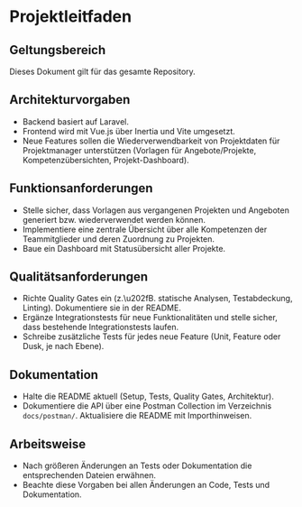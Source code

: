 # Projektleitfaden

## Geltungsbereich
Dieses Dokument gilt für das gesamte Repository.

## Architekturvorgaben
- Backend basiert auf Laravel.
- Frontend wird mit Vue.js über Inertia und Vite umgesetzt.
- Neue Features sollen die Wiederverwendbarkeit von Projektdaten für Projektmanager unterstützen (Vorlagen für Angebote/Projekte, Kompetenzübersichten, Projekt-Dashboard).

## Funktionsanforderungen
- Stelle sicher, dass Vorlagen aus vergangenen Projekten und Angeboten generiert bzw. wiederverwendet werden können.
- Implementiere eine zentrale Übersicht über alle Kompetenzen der Teammitglieder und deren Zuordnung zu Projekten.
- Baue ein Dashboard mit Statusübersicht aller Projekte.

## Qualitätsanforderungen
- Richte Quality Gates ein (z.\u202fB. statische Analysen, Testabdeckung, Linting). Dokumentiere sie in der README.
- Ergänze Integrationstests für neue Funktionalitäten und stelle sicher, dass bestehende Integrationstests laufen.
- Schreibe zusätzliche Tests für jedes neue Feature (Unit, Feature oder Dusk, je nach Ebene).

## Dokumentation
- Halte die README aktuell (Setup, Tests, Quality Gates, Architektur).
- Dokumentiere die API über eine Postman Collection im Verzeichnis `docs/postman/`. Aktualisiere die README mit Importhinweisen.

## Arbeitsweise
- Nach größeren Änderungen an Tests oder Dokumentation die entsprechenden Dateien erwähnen.
- Beachte diese Vorgaben bei allen Änderungen an Code, Tests und Dokumentation.
